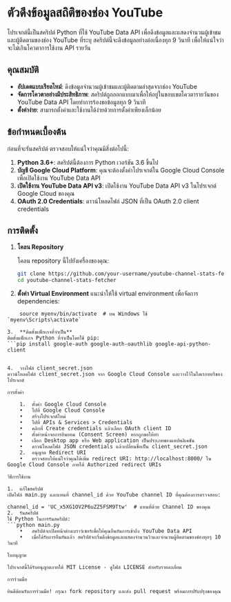 # ตัวดึงข้อมูลสถิติของช่อง YouTube

โปรเจกต์นี้เป็นสคริปต์ Python ที่ใช้ YouTube Data API เพื่อดึงข้อมูลและแสดงจำนวนผู้เข้าชมและผู้ติดตามของช่อง YouTube ที่ระบุ สคริปต์นี้จะดึงข้อมูลอย่างต่อเนื่องทุก 9 วินาที เพื่อให้แน่ใจว่าจะไม่เกินโควตาการใช้งาน API รายวัน

## คุณสมบัติ

- **อัปเดตแบบเรียลไทม์**: ดึงข้อมูลจำนวนผู้เข้าชมและผู้ติดตามล่าสุดจากช่อง YouTube
- **จัดการโควตาอย่างมีประสิทธิภาพ**: สคริปต์ถูกออกแบบมาเพื่อให้อยู่ในขอบเขตโควตารายวันของ YouTube Data API โดยทำการร้องขอข้อมูลทุก 9 วินาที
- **ตั้งค่าง่าย**: สามารถตั้งค่าและใช้งานได้ง่ายด้วยการตั้งค่าเพียงเล็กน้อย

## ข้อกำหนดเบื้องต้น

ก่อนที่จะรันสคริปต์ ตรวจสอบให้แน่ใจว่าคุณมีสิ่งต่อไปนี้:

1. **Python 3.6+**: สคริปต์นี้ต้องการ Python เวอร์ชัน 3.6 ขึ้นไป
2. **บัญชี Google Cloud Platform**: คุณจะต้องตั้งค่าโปรเจกต์ใน Google Cloud Console เพื่อเปิดใช้งาน YouTube Data API
3. **เปิดใช้งาน YouTube Data API v3**: เปิดใช้งาน YouTube Data API v3 ในโปรเจกต์ Google Cloud ของคุณ
4. **OAuth 2.0 Credentials**: ดาวน์โหลดไฟล์ JSON ที่เป็น OAuth 2.0 client credentials

## การติดตั้ง

1. **โคลน Repository**

   โคลน repository นี้ไปยังเครื่องของคุณ:

   ```bash
   git clone https://github.com/your-username/youtube-channel-stats-fetcher.git
   cd youtube-channel-stats-fetcher

2.	**ตั้งค่า Virtual Environment**
แนะนำให้ใช้ virtual environment เพื่อจัดการ dependencies:

```python3 -m venv myenv
    source myenv/bin/activate  # บน Windows ใช้ `myenv\Scripts\activate`

3.  **ติดตั้งแพ็กเกจที่จำเป็น**
ติดตั้งแพ็กเกจ Python ที่จำเป็นโดยใช้ pip:
```pip install google-auth google-auth-oauthlib google-api-python-client


4.	วางไฟล์ client_secret.json
ดาวน์โหลดไฟล์ client_secret.json จาก Google Cloud Console และวางไว้ในไดเรกทอรีของโปรเจกต์

การตั้งค่า

	1.	ตั้งค่า Google Cloud Console
	•	ไปที่ Google Cloud Console
	•	สร้างโปรเจกต์ใหม่
	•	ไปที่ APIs & Services > Credentials
	•	คลิกที่ Create credentials แล้วเลือก OAuth client ID
	•	ตั้งค่าหน้าจอการยินยอม (Consent Screen) หากถูกขอให้ทำ
	•	เลือก Desktop app หรือ Web application เป็นประเภทของแอปพลิเคชัน
	•	ดาวน์โหลดไฟล์ JSON credentials แล้วเปลี่ยนชื่อเป็น client_secret.json
	2.	อนุญาต Redirect URI
	•	ตรวจสอบให้แน่ใจว่าคุณได้เพิ่ม redirect URI: http://localhost:8000/ ใน Google Cloud Console ภายใต้ Authorized redirect URIs

วิธีการใช้งาน

1.	แก้ไขสคริปต์
เปิดไฟล์ main.py และแทนที่ channel_id ด้วย YouTube channel ID ที่คุณต้องการตรวจสอบ:

channel_id = 'UC_x5XG1OV2P6uZZ5FSM9Ttw'  # แทนที่ด้วย Channel ID ของคุณ
2.	รันสคริปต์
ใช้ Python ในการรันสคริปต์:
```python main.py
	•	สคริปต์จะเปิดหน้าต่างเบราว์เซอร์เพื่อให้คุณยืนยันการเข้าถึง YouTube Data API
	•	เมื่อได้รับการยืนยันแล้ว สคริปต์จะเริ่มดึงข้อมูลและแสดงจำนวนวิวและจำนวนผู้ติดตามของช่องทุกๆ 10 วินาที

ใบอนุญาต

โปรเจกต์นี้ได้รับอนุญาตภายใต้ MIT License - ดูไฟล์ LICENSE สำหรับรายละเอียด

การร่วมมือ

ยินดีต้อนรับการร่วมมือ! กรุณา fork repository และส่ง pull request พร้อมการปรับปรุงของคุณ